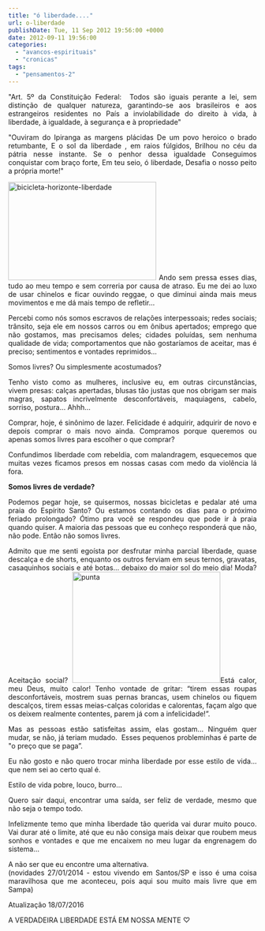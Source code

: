 ```yaml
---
title: "ó liberdade...."
url: o-liberdade
publishDate: Tue, 11 Sep 2012 19:56:00 +0000
date: 2012-09-11 19:56:00
categories: 
  - "avancos-espirituais"
  - "cronicas"
tags: 
  - "pensamentos-2"
---
```

<p style="text-align: justify;">"Art. 5º da Constituição Federal:  Todos são iguais perante a lei, sem distinção de qualquer natureza, garantindo-se aos brasileiros e aos estrangeiros residentes no País a inviolabilidade do direito à vida, à liberdade, à igualdade, à segurança e à propriedade"</p>
<p style="text-align: justify;">"Ouviram do Ipiranga as margens plácidas De um povo heroico o brado retumbante, E o sol da liberdade , em raios fúlgidos, Brilhou no céu da pátria nesse instante. Se o penhor dessa igualdade Conseguimos conquistar com braço forte, Em teu seio, ó liberdade, Desafia o nosso peito a própria morte!"</p>

<div style="text-align: justify;">

<img class="size-medium wp-image-1449 alignright" src="http://www.gabi.blog.br/wp-content/uploads/2012/09/bicicleta-horizonte-liberdade-300x199.jpg" alt="bicicleta-horizonte-liberdade" width="300" height="199" /> Ando sem pressa esses dias, tudo ao meu tempo e sem correria por causa de atraso. Eu me dei ao luxo de usar chinelos e ficar ouvindo reggae, o que diminui ainda mais meus movimentos e me dá mais tempo de refletir...

Percebi como nós somos escravos de relações interpessoais; redes sociais; trânsito, seja ele em nossos carros ou em ônibus apertados; emprego que não gostamos, mas precisamos deles; cidades poluídas, sem nenhuma qualidade de vida; comportamentos que não gostaríamos de aceitar, mas é preciso; sentimentos e vontades reprimidos...

Somos livres? Ou simplesmente acostumados?

Tenho visto como as mulheres, inclusive eu, em outras circunstâncias, vivem presas: calças apertadas, blusas tão justas que nos obrigam ser mais magras, sapatos incrivelmente desconfortáveis, maquiagens, cabelo, sorriso, postura... Ahhh...

Comprar, hoje, é sinônimo de lazer. Felicidade é adquirir, adquirir de novo e depois comprar o mais novo ainda. Compramos porque queremos ou apenas somos livres para escolher o que comprar?

Confundimos liberdade com rebeldia, com malandragem, esquecemos que muitas vezes ficamos presos em nossas casas com medo da violência lá fora.

<strong>Somos livres de verdade?</strong>

Podemos pegar hoje, se quisermos, nossas bicicletas e pedalar até uma praia do Espírito Santo? Ou estamos contando os dias para o próximo feriado prolongado? Ótimo pra você se respondeu que pode ir à praia quando quiser. A maioria das pessoas que eu conheço responderá que não, não pode. Então não somos livres.

Admito que me senti egoísta por desfrutar minha parcial liberdade, quase descalça e de shorts, enquanto os outros ferviam em seus ternos, gravatas, casaquinhos sociais e até botas... debaixo do maior sol do meio dia! Moda? Aceitação social?
<img class="alignleft" src="http://www.gabi.blog.br/wp-content/uploads/2012/09/punta-300x225.jpg" alt="punta" width="300" height="225" />Está calor, meu Deus, muito calor! Tenho vontade de gritar: “tirem essas roupas desconfortáveis, mostrem suas pernas brancas, usem chinelos ou fiquem descalços, tirem essas meias-calças coloridas e calorentas, façam algo que os deixem realmente contentes, parem já com a infelicidade!”.

Mas as pessoas estão satisfeitas assim, elas gostam... Ninguém quer mudar, se não, já teriam mudado.  Esses pequenos probleminhas é parte de "o preço que se paga”.

Eu não gosto e não quero trocar minha liberdade por esse estilo de vida... que nem sei ao certo qual é.

Estilo de vida pobre, louco, burro...

Quero sair daqui, encontrar uma saída, ser feliz de verdade, mesmo que não seja o tempo todo.

Infelizmente temo que minha liberdade tão querida vai durar muito pouco. Vai durar até o limite, até que eu não consiga mais deixar que roubem meus sonhos e vontades e que me encaixem no meu lugar da engrenagem do sistema...

</div>
<div style="text-align: justify;">A não ser que eu encontre uma alternativa.</div>
<div style="text-align: justify;"></div>
<div style="text-align: justify;"></div>
<div style="text-align: justify;">(novidades 27/01/2014 - estou vivendo em Santos/SP e isso é uma coisa maravilhosa que me aconteceu, pois aqui sou muito mais livre que em Sampa)</div>
<p style="text-align: justify;"></p>
<p style="text-align: justify;">Atualização 18/07/2016</p>
<p style="text-align: justify;">A VERDADEIRA LIBERDADE ESTÁ EM NOSSA MENTE ♡</p>
